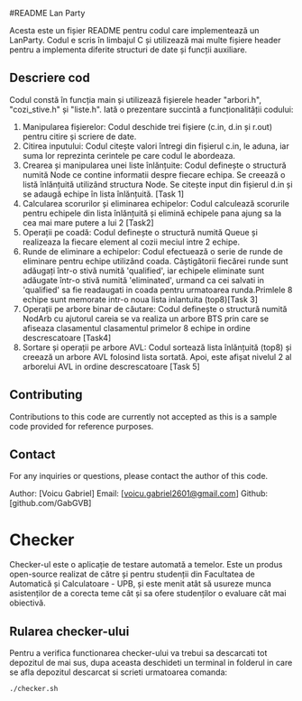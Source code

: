 #README Lan Party

Acesta este un fișier README pentru codul care implementează un LanParty. Codul e scris în limbajul C și utilizează mai multe fișiere header pentru a implementa diferite structuri de date și funcții auxiliare.
##  Descriere cod

Codul constă în funcția main și utilizează fișierele header "arbori.h", "cozi_stive.h" și "liste.h". Iată o prezentare succintă a funcționalității codului:
1.  Manipularea fișierelor: Codul deschide trei fișiere (c.in, d.in și r.out) pentru citire și scriere de date.
2.  Citirea inputului: Codul citește valori întregi din fișierul c.in, le aduna, iar suma lor reprezinta cerintele pe care codul le abordeaza.
3.  Crearea și manipularea unei liste înlănțuite: Codul definește o structură numită Node ce contine informatii despre fiecare echipa. Se creează o listă înlănțuită utilizând structura Node. Se citește input din fișierul d.in și se adaugă echipe în lista înlănțuită. [Task 1]
4.  Calcularea scorurilor și eliminarea echipelor: Codul calculează scorurile pentru echipele din lista înlănțuită și elimină echipele pana ajung sa la cea mai mare putere a lui 2 [Task2]
5.  Operații pe coadă: Codul definește o structură numită Queue și realizeaza la fiecare element al cozii meciul intre 2 echipe.
6.  Runde de eliminare a echipelor: Codul efectuează o serie de runde de eliminare pentru echipe utilizând coada. Câștigătorii fiecărei runde sunt adăugați într-o stivă numită 'qualified', iar echipele eliminate sunt adăugate într-o stivă numită 'eliminated', urmand ca cei salvati in 'qualified' sa fie readaugati in coada pentru urmatoarea runda.Primlele 8 echipe sunt memorate intr-o noua lista inlantuita (top8)[Task 3]
7.  Operații pe arbore binar de căutare: Codul definește o structură numită NodArb cu ajutorul careia se va realiza un arbore BTS prin care se afiseaza clasamentul  clasamentul primelor 8 echipe in ordine descrescatoare [Task4]
8.  Sortare și operații pe arbore AVL: Codul sortează lista înlănțuită (top8) și creează un arbore AVL folosind lista sortată. Apoi, este afișat nivelul 2 al arborelui AVL in ordine descrescatoare [Task 5]

## Contributing

Contributions to this code are currently not accepted as this is a sample code provided for reference purposes.
## Contact

For any inquiries or questions, please contact the author of this code.

Author: [Voicu Gabriel]
Email: [voicu.gabriel2601@gmail.com]
Github:[github.com/GabGVB]
# Checker
Checker-ul este o aplicație de testare automată a temelor. Este un produs open-source realizat de către și pentru studenții din Facultatea de Automatică și Calculatoare - UPB, și este menit atât să usureze munca asistenților de a corecta teme cât și sa ofere studenților o evaluare cât mai obiectivă.

## Rularea checker-ului
Pentru a verifica functionarea checker-ului va trebui sa descarcati tot depozitul de mai sus, dupa aceasta deschideti un terminal in folderul in care se afla depozitul descarcat si scrieti urmatoarea comanda:
```shell
./checker.sh
````
